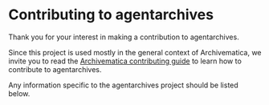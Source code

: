 # Contributing to agentarchives

Thank you for your interest in making a contribution to agentarchives.

Since this project is used mostly in the general context of Archivematica, we
invite you to read the [Archivematica contributing guide](https://github.com/artefactual/archivematica/blob/qa/1.x/CONTRIBUTING.md)
to learn how to contribute to agentarchives.

Any information specific to the agentarchives project should be listed
below.
